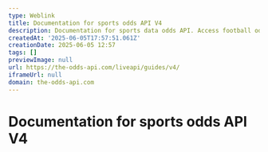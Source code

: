 ```yaml
---
type: Weblink
title: Documentation for sports odds API V4
description: Documentation for sports data odds API. Access football odds api, soccer odds api and loads more
createdAt: '2025-06-05T17:57:51.061Z'
creationDate: 2025-06-05 12:57
tags: []
previewImage: null
url: https://the-odds-api.com/liveapi/guides/v4/
iframeUrl: null
domain: the-odds-api.com
---
```


# Documentation for sports odds API V4



